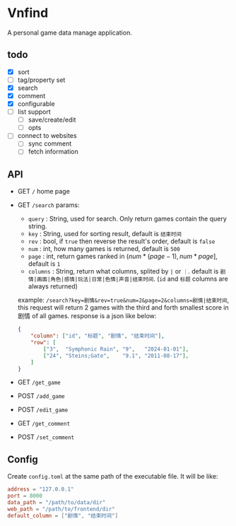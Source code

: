 # Vnfind

A personal game data manage application.

## todo

- [x] sort
- [ ] tag/property set
- [x] search
- [x] comment
- [x] configurable
- [ ] list support
    - [ ] save/create/edit
    - [ ] opts
- [ ] connect to websites
    - [ ] sync comment
    - [ ] fetch information

## API

- GET `/`
    home page
- GET `/search`
    params:
    - `query` : String, used for search. Only return games contain the query string.
    - `key` : String, used for sorting result, default is `结束时间`
    - `rev` : bool, if `true` then reverse the result's order, default is `false`
    - `num` : int, how many games is returned, default is `500`
    - `page` : int, return games ranked in $(num*(page-1), num*page]$, default is `1`
    - `columns` : String, return what columns, splited by `|` or `｜`. default is `剧情|画面|角色|感情|玩法|日常|色情|声音|结束时间`. (`id` and `标题` columns are always returned)

    example: `/search?key=剧情&rev=true&num=2&page=2&columns=剧情|结束时间`, this request will return 2 games with the third and forth smallest score in 剧情 of all games.
    response is a json like below:
    ```json
    {
        "column": ["id", "标题", "剧情", "结束时间"],
        "row": [
            ["3",  "Symphonic Rain", "9",   "2024-01-01"],
            ["24", "Steins;Gate",    "9.1", "2011-08-17"],
        ]
    }
    ```
- GET `/get_game`
- POST `/add_game`
- POST `/edit_game`
- GET `/get_comment`
- POST `/set_comment`

## Config

Create `config.toml` at the same path of the executable file.
It will be like:
```toml
address = "127.0.0.1"
port = 8000
data_path = "/path/to/data/dir"
web_path = "/path/to/frontend/dir"
default_column = ["剧情", "结束时间"]
```